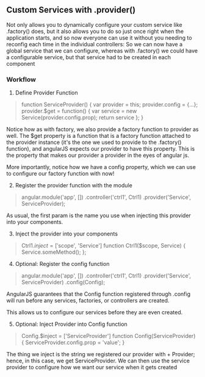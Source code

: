 ## Custom Services with .provider()

Not only allows you to dynamically configure your custom service like .factory() does, but it also allows you to do so just once right when the application starts, and so now everyone can use it without you needing to reconfig each time in the individual controllers: So we can now have a global service that we can configure, whereas with .factory() we could have a configurable service, but that service had to be created in each component

### Workflow

1. Define Provider Function

> function ServiceProvider() {
>   var provider = this; 
>   provider.config = {...};
>   provider.$get = function() 
>   {
>       var service = new Service(provider.config.prop);
>       return service 
>   };
>}

Notice how as with factory, we also provide a factory function to provider as well. The $get property is a function that is a factory function attached to the provider instance (it's the one we used to provide to the .factory() function), and angularJS expects our provider to have this property. This is the property that makes our provider a provider in the eyes of angular js. 

More importantly, notice how we have a config property, which we can use to configure our factory function with now!

2. Register the provider function with the module

> angular.module('app', [])
> .controller('ctrl1', Ctrl1)
> .provider('Service', ServiceProvider);

As usual, the first param is the name you use when injecting this provider into your components. 

3. Inject the provider into your components

> Ctrl1.$inject = ['$scope', 'Service']
> function Ctrl1($scope, Service) 
> {
>   Service.someMethod();
> };

4. Optional: Register the config function 

> angular.module('app', [])
> .controller('ctrl1', Ctrl1)
> .provider('Service', ServiceProvider)
> .config(Config);

AngularJS guarantees that the Config function registered through .config will run before any services, factories, or controllers are created. 

This allows us to configure our services before they are even created. 

5. Optional: Inject Provider into Config function

> Config.$inject = ['ServiceProvider']
> function Config(ServiceProvider) {
>   ServiceProvider.config.prop = 'value';
> }

The thing we inject is the string we registered our provider with + Provider; hence, in this case, we get ServiceProvider. We can then use the service provider to configure how we want our service when it gets created